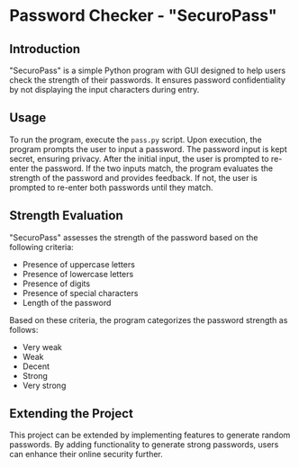 # Password Checker - "SecuroPass"

## Introduction
"SecuroPass" is a simple Python program with GUI designed to help users check the strength of their passwords. It ensures password confidentiality by not displaying the input characters during entry.

## Usage
To run the program, execute the `pass.py` script. Upon execution, the program prompts the user to input a password. The password input is kept secret, ensuring privacy. After the initial input, the user is prompted to re-enter the password. If the two inputs match, the program evaluates the strength of the password and provides feedback. If not, the user is prompted to re-enter both passwords until they match.

## Strength Evaluation
"SecuroPass" assesses the strength of the password based on the following criteria:
- Presence of uppercase letters
- Presence of lowercase letters
- Presence of digits
- Presence of special characters
- Length of the password

Based on these criteria, the program categorizes the password strength as follows:
- Very weak
- Weak
- Decent
- Strong
- Very strong

## Extending the Project
This project can be extended by implementing features to generate random passwords. By adding functionality to generate strong passwords, users can enhance their online security further.
